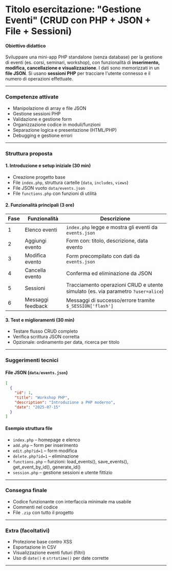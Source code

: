 # **Titolo esercitazione: "Gestione Eventi" (CRUD con PHP + JSON + File + Sessioni)**

#### **Obiettivo didattico**

Sviluppare una mini-app PHP standalone (senza database) per la gestione di eventi (es. corsi, seminari, workshop), con funzionalità di **inserimento, modifica, cancellazione e visualizzazione**. I dati sono memorizzati in un **file JSON**. Si usano **sessioni PHP** per tracciare l'utente connesso e il numero di operazioni effettuate.

---

### **Competenze attivate**

* Manipolazione di array e file JSON
* Gestione sessioni PHP
* Validazione e gestione form
* Organizzazione codice in moduli/funzioni
* Separazione logica e presentazione (HTML/PHP)
* Debugging e gestione errori

---

### **Struttura proposta**

#### 1. **Introduzione e setup iniziale (30 min)**

* Creazione progetto base
* File `index.php`, struttura cartelle (`data`, `includes`, `views`)
* File JSON vuoto `data/events.json`
* File `functions.php` con funzioni di utilità

#### 2. **Funzionalità principali (3 ore)**

| Fase | Funzionalità      | Descrizione                                                                      |
| ---- | ----------------- | -------------------------------------------------------------------------------- |
| 1    | Elenco eventi     | `index.php` legge e mostra gli eventi da `events.json`                           |
| 2    | Aggiungi evento   | Form con: titolo, descrizione, data evento                                       |
| 3    | Modifica evento   | Form precompilato con dati da `events.json`                                      |
| 4    | Cancella evento   | Conferma ed eliminazione da JSON                                                 |
| 5    | Sessioni          | Tracciamento operazioni CRUD e utente simulato (es. via parametro `?user=alice`) |
| 6    | Messaggi feedback | Messaggi di successo/errore tramite `$_SESSION['flash']`                         |

#### 3. **Test e miglioramenti (30 min)**

* Testare flusso CRUD completo
* Verifica scrittura JSON corretta
* Opzionale: ordinamento per data, ricerca per titolo

---

### **Suggerimenti tecnici**

#### File JSON (`data/events.json`)

```json
[
  {
    "id": 1,
    "title": "Workshop PHP",
    "description": "Introduzione a PHP moderno",
    "date": "2025-07-15"
  }
]
```

#### Esempio struttura file

* `index.php` – homepage e elenco
* `add.php` – form per inserimento
* `edit.php?id=1` – form modifica
* `delete.php?id=1` – eliminazione
* `functions.php` – funzioni: load\_events(), save\_events(), get\_event\_by\_id(), generate\_id()
* `session.php` – gestione sessioni e utente fittizio

---

### **Consegna finale**

* Codice funzionante con interfaccia minimale ma usabile
* Commenti nel codice
* File `.zip` con tutto il progetto

---

### **Extra (facoltativi)**

* Protezione base contro XSS
* Esportazione in CSV
* Visualizzazione eventi futuri (filtri)
* Uso di `date()` e `strtotime()` per date corrette

---

